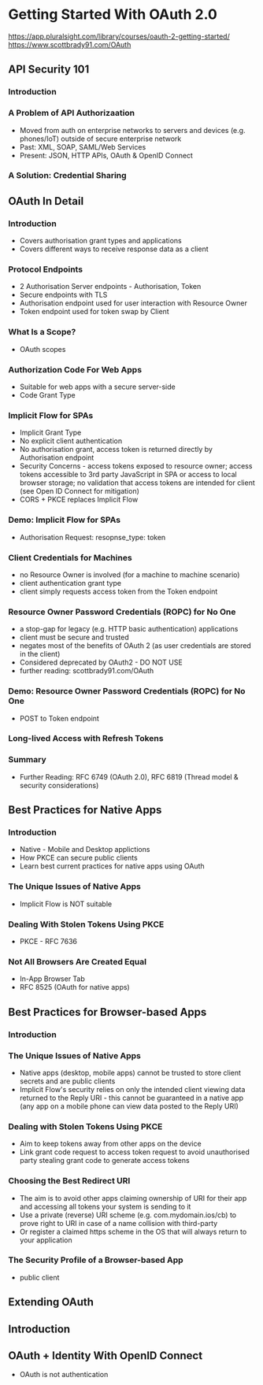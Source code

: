 # Getting Started With OAuth 2.0
https://app.pluralsight.com/library/courses/oauth-2-getting-started/
https://www.scottbrady91.com/OAuth

## API Security 101
### Introduction

### A Problem of API Authorizaation
- Moved from auth on enterprise networks to servers and devices (e.g. phones/IoT) outside of secure enterprise network
- Past: XML, SOAP, SAML/Web Services
- Present: JSON, HTTP APIs, OAuth & OpenID Connect

### A Solution: Credential Sharing

## OAuth In Detail
### Introduction
- Covers authorisation grant types and applications
- Covers different ways to receive response data as a client

### Protocol Endpoints
- 2 Authorisation Server endpoints - Authorisation, Token
- Secure endpoints with TLS
- Authorisation endpoint used for user interaction with Resource Owner
- Token endpoint used for token swap by Client

### What Is a Scope?
- OAuth scopes

### Authorization Code For Web Apps
- Suitable for web apps with a secure server-side
- Code Grant Type

### Implicit Flow for SPAs
- Implicit Grant Type
- No explicit client authentication
- No authorisation grant, access token is returned directly by Authorisation endpoint
- Security Concerns - access tokens exposed to resource owner; access tokens accessible to 3rd party JavaScript in SPA or access to local browser storage; no validation that access tokens are intended for client (see Open ID Connect for mitigation)
- CORS + PKCE replaces Implicit Flow

### Demo: Implicit Flow for SPAs
- Authorisation Request: resopnse_type: token

### Client Credentials for Machines
- no Resource Owner is involved (for a machine to machine scenario)
- client authentication grant type
- client simply requests access token from the Token endpoint

### Resource Owner Password Credentials (ROPC) for No One
- a stop-gap for legacy (e.g. HTTP basic authentication) applications
- client must be secure and trusted
- negates most of the benefits of OAuth 2 (as user credentials are stored in the client)
- Considered deprecated by OAuth2 - DO NOT USE
- further reading: scottbrady91.com/OAuth

### Demo: Resource Owner Password Credentials (ROPC) for No One
- POST to Token endpoint

### Long-lived Access with Refresh Tokens


### Summary
- Further Reading: RFC 6749 (OAuth 2.0), RFC 6819 (Thread model & security considerations)

## Best Practices for Native Apps
### Introduction
- Native - Mobile and Desktop applictions
- How PKCE can secure public clients
- Learn best current practices for native apps using OAuth

### The Unique Issues of Native Apps
- Implicit Flow is NOT suitable

### Dealing With Stolen Tokens Using PKCE
- PKCE - RFC 7636

### Not All Browsers Are Created Equal
- In-App Browser Tab
- RFC 8525 (OAuth for native apps)

## Best Practices for Browser-based Apps
### Introduction

### The Unique Issues of Native Apps
- Native apps (desktop, mobile apps) cannot be trusted to store client secrets and are public clients
- Implicit Flow's security relies on only the intended client viewing data returned to the Reply URI - this cannot be guaranteed in a native app (any app on a mobile phone can view data posted to the Reply URI)

### Dealing with Stolen Tokens Using PKCE
- Aim to keep tokens away from other apps on the device
- Link grant code request to access token request to avoid unauthorised party stealing grant code to generate access tokens

### Choosing the Best Redirect URI
- The aim is to avoid other apps claiming ownership of URI for their app and accessing all tokens your system is sending to it
- Use a private (reverse) URI scheme (e.g. com.mydomain.ios/cb) to prove right to URI in case of a name collision with third-party
- Or register a claimed https scheme in the OS that will always return to your application


### The Security Profile of a Browser-based App
- public client

## Extending OAuth
## Introduction
## OAuth + Identity With OpenID Connect
- OAuth is not authentication







